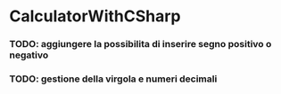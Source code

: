 # CalculatorWithCSharp

### TODO: aggiungere la possibilita di inserire segno positivo o negativo ### 
### TODO: gestione della virgola e numeri decimali ###

